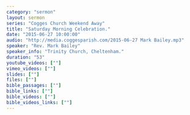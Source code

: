 ```yaml
---
category: "sermon"
layout: sermon
series: "Cogges Church Weekend Away"
title: "Saturday Morning Celebration."
date: "2015-06-27 10:00:00"
audio: "http://media.coggesparish.com/2015-06-27 Mark Bailey.mp3"
speaker: "Rev. Mark Bailey"
speaker_info: "Trinity Church, Cheltenham."
duration: "53"
youtube_videos: [""]
vimeo_videos: [""]
slides: [""]
files: [""]
bible_passages: [""]
bible_links: [""]
bible_videos: [""]
bible_videos_links: [""]
---
```

